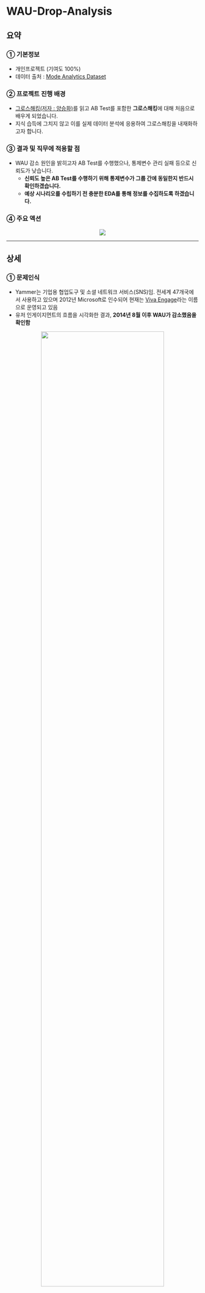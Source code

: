 # WAU-Drop-Analysis

## 요약
### ① 기본정보
* 개인프로젝트 (기여도 100%)
* 데이터 출처 : [Mode Analytics Dataset](https://mode.com/)

### ② 프로젝트 진행 배경
* [그로스해킹(저자 : 양승화)](https://product.kyobobook.co.kr/detail/S000001766457)를 읽고 AB Test를 포함한 **그로스해킹**에 대해 처음으로 배우게 되었습니다.
* 지식 습득에 그치지 않고 이를 실제 데이터 분석에 응용하여 그로스해킹을 내재화하고자 합니다.

### ③ 결과 및 직무에 적용할 점
* WAU 감소 원인을 밝히고자 AB Test를 수행했으나, 통제변수 관리 실패 등으로 신뢰도가 낮습니다.
  *  **신뢰도 높은 AB Test를 수행하기 위해 통제변수가 그룹 간에 동일한지 반드시 확인하겠습니다.**
  *  **예상 시나리오를 수립하기 전 충분한 EDA를 통해 정보를 수집하도록 하겠습니다.**
 
### ④ 주요 액션
<p align = 'center'><img src = 'https://github.com/TAEJIN-AHN/WAU-Drop-Analysis/assets/125945387/4f7ab891-8912-4fc2-91ab-10cb67a8a8c1'></p>

---
## 상세
### ① 문제인식

* Yammer는 기업용 협업도구 및 소셜 네트워크 서비스(SNS)임. 전세계 47개국에서 사용하고 있으며 2012년 Microsoft로 인수되어 현재는 [Viva Engage](https://www.microsoft.com/ko-kr/microsoft-viva/engage)라는 이름으로 운영되고 있음
* 유저 인게이지먼트의 흐름을 시각화한 결과, **2014년 8월 이후 WAU가 감소했음을 확인함**

<p align = 'center'><img src = 'https://github.com/TAEJIN-AHN/WAU-Drop-Analysis/assets/125945387/d090b796-6149-4b52-8746-a691cab6da25' width = 80%></p>

---
* **EDA**를 수행한 결과, 다음과 같은 사실을 확인함 [[SQL·Python 코드 링크]](https://github.com/TAEJIN-AHN/WAU-Drop-Analysis/blob/main/SQL_Python%20Code.md#%EB%AC%B8%EC%A0%9C-%EC%9D%B8%EC%8B%9D)
  * 북반구 사용자가 남반구에 비해 10배 가량 많음
  * 5~7월 평균과 8월을 비교했을 때, 북반구 국가의 70%에서 이벤트 발생 횟수가 감소함
  * 반면 남반구 국가의 67%에서 이벤트 발생 횟수가 증가함
<p align = 'center'><img src = 'https://github.com/TAEJIN-AHN/WAU-Drop-Analysis/assets/125945387/2097f43c-5fb2-4caa-90b7-a8e4f6e00379'></p>

---
* EDA 결과를 통해 아래와 같은 **예상 시나리오**를 수립할 수 있었음
<p align = 'center'><img src = 'https://github.com/TAEJIN-AHN/WAU-Drop-Analysis/assets/125945387/faf0aa5e-a508-4606-be21-c2ae8d6c2e2e'></p>

* 아래 가정 하에 **북반구/남반구의 8월 업무 참여도에 대한 가설 검정을 실시하여, 휴가가 유저 인게이지먼트에 미치는 영향을 확인**하고자 함

$${\color{gray}Yammer\\,서비스의\\,특성\\,상,\\,WAU는\\,사용자의\\,업무\\,참여도에\\,비례한다.}$$

$${\color{gray}2014년\\,8월\\,북반구\\,/\\,남반구\\,사용자\\,그룹의\\,유일한\\,차이점은\\,휴가\\,시즌\\,여부이다.}$$

---

### ② 난관 및 해결책
* 본 프로젝트에 사용한 데이터셋에는 **유저의 근무상태를 알 수 있는 정보가 없음**.
* 아래의 배경에 따라, **이메일 열람-클릭 전환율을 업무 참여도를 나타내는 대체 지표로 제시**함
  *  Yammer에서는 조직의 주요 이슈를 요약한 뉴스레터를 정기적으로 사용자에게 발송한다.
  *  유저의 뉴스레터 수신 및 열람, Call to Action 링크 클릭 등 행동에 대한 데이터를 사용할 수 있다.
  *  업무 참여도가 높은 사람이라면 조직 이슈를 파악하기 위한 행동에 적극적일 것이다.

<p align = 'center'><img src = 'https://github.com/TAEJIN-AHN/WAU-Drop-Analysis/assets/125945387/ce22d183-bdb0-44da-af9a-354f999b5d6e' width = 50%></p>

---

### ③ 데이터 분석
* 관련 SQL 및 Python 코드는 [GitHub Link](https://github.com/TAEJIN-AHN/WAU-Drop-Analysis/blob/main/SQL_Python%20Code.md#%EB%8D%B0%EC%9D%B4%ED%84%B0-%EB%B6%84%EC%84%9D)를 참고하여 주시기 바랍니다.
* **그룹별 이메일 퍼널 차트**
  * **북반구의 열람 - 클릭 전환율이 남반구에 비해 3.1% 낮음**
<p align = 'center'><img src = 'https://github.com/TAEJIN-AHN/WAU-Drop-Analysis/assets/125945387/23cfadb5-a095-471d-b910-e1555d65864d'</p>

* **가설검정**
  * 북반구 그룹의 열람 - 클릭 전환율을 a, 남반구는 b라고 했을 때 **통계적 가설**은 다음과 같음
    
$$H_0 : a = b\\,(북반구\\,그룹의\\,전환율과\\,남반구\\,전환율은\\,동일하다)$$

$$H_1 : a< b\\,(북반구\\,그룹의\\,전환율이\\,남반구\\,전환율에\\,비해\\,낮다)$$

  * 검정 결과 (유의수준 95%), **p-value가 0.149로 귀무가설을 기각할 수 없었음**

<p align = 'center'><img src = 'https://github.com/TAEJIN-AHN/WAU-Drop-Analysis/assets/125945387/9588b938-3219-493e-9778-d07de693f28b' width = 70%></p>

---
### ④ 결과

<p align = 'center'><img src = 'https://github.com/TAEJIN-AHN/WAU-Drop-Analysis/assets/125945387/c20e961c-37e3-431a-a83b-4cfeb8a17229' width = 80%></p>

---
### ⑤ 반성
* **통제변수가 적절히 관리되었는가?**
  * 본 프로젝트를 본격적으로 시작하기 전 아래와 같이 가정한 바 있음
$${\color{gray}2014년\\,8월\\,북반구\\,/\\,남반구\\,사용자\\,그룹의\\,유일한\\,차이점은\\,휴가\\,시즌\\,여부이다.}$$
  * 그러나 이는 사실과 거리가 멀 가능성이 높으며, 다른 요인에서 차이가 날 수 있음
  * **즉, 통제 변수가 철저히 관리되었다고 판단하기는 어려움**
* **대체 지표 설정은 설득력이 있었는가?**
  * 업무 참여도를 바로 확인할 수 없어 이메일 퍼널 전환율을 대체 지표로 설정한 바 있음
  * 업무 참여도가 높은 사람은 조직 이슈를 파악하는 적극적일 것이라는 가정이 있었음
  * 휴가로 인해 잠시 참여도가 감소한 사람도 동일한 행동을 보일 수 있음 (업무 복귀를 위해)
  * **즉, 대체 지표의 설득력을 강화하기 위한 아이디어가 필요함**
* **충분한 EDA를 통해 예상 시나리오를 수립했는가?**
  * EDA를 통해 8월 시점 북반구/남반구의 이벤트 발생 증감이 서로 다르다는 것을 확인함
  * 이는 8월 휴가가 동월 WAU를 감소시켰다는 시나리오의 기초가 되었음
  * 그러나 북반구와 남반구를 단순 비교하기에는 남반구 국가의 표본 수*가 너무 적음

$${\color{gray}*\\,북반구\quad41개국\quad v.s\quad남반구\quad6개국}$$
  * **즉, WAU가 줄어든 시나리오를 수립하기 위해서는 EDA 과정이 더욱 충실했어야 함**

---
### ⑥ 직무에 적용할 점
* A/B 테스트 수행 시에는 통제변수가 그룹 간에 동일하게 유지되는지 점검하도록 하겠습니다.
* 분석에 필요한 데이터가 없어 다른 데이터로 대체할 때는 설득력을 보완할 수 있도록 하겠습니다.
* 본격적인 분석을 시작하기 전에 충분한 EDA를 수행하여 문제 및 상황 인식을 명확히 하겠습니다.
